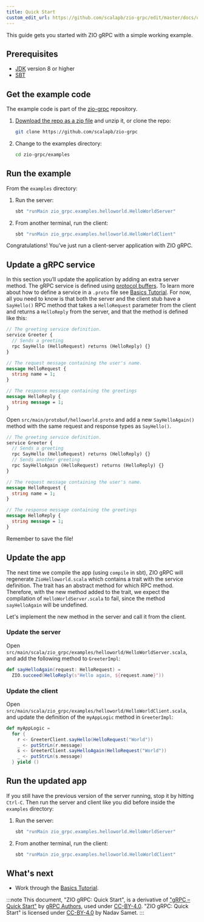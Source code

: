 ```yaml
---
title: Quick Start
custom_edit_url: https://github.com/scalapb/zio-grpc/edit/master/docs/quickstart.md
---
```


This guide gets you started with ZIO gRPC with a simple working example.

## Prerequisites

* [JDK](https://jdk.java.net) version 8 or higher
* [SBT](https://www.scala-sbt.org/)

## Get the example code

The example code is part of the [zio-grpc](https://github.com/scalapb/zio-grpc) repository.

1. [Download the repo as a zip file](https://github.com/scalapb/zio-grpc/archive/v@zioGrpcVersion@.zip) and unzip it, or clone the repo:
   ```bash
   git clone https://github.com/scalapb/zio-grpc
   ```

2. Change to the examples directory:
   ```bash
   cd zio-grpc/examples
   ```

## Run the example

From the `examples` directory:

1. Run the server:
   ```bash
   sbt "runMain zio_grpc.examples.helloworld.HelloWorldServer"
   ```

2. From another terminal, run the client:
   ```bash
   sbt "runMain zio_grpc.examples.helloworld.HelloWorldClient"
   ```

Congratulations! You’ve just run a client-server application with ZIO gRPC.

## Update a gRPC service

In this section you’ll update the application by adding an extra server method. The gRPC service is defined using [protocol buffers](https://developers.google.com/protocol-buffers). To learn more about how to define a service in a `.proto` file see [Basics Tutorial](basics.md). For now, all you need to know is that both the server and the client stub have a `SayHello()` RPC method that takes a `HelloRequest` parameter from the client and returns a `HelloReply` from the server, and that the method is defined like this:

```protobuf
// The greeting service definition.
service Greeter {
  // Sends a greeting
  rpc SayHello (HelloRequest) returns (HelloReply) {}
}

// The request message containing the user's name.
message HelloRequest {
  string name = 1;
}

// The response message containing the greetings
message HelloReply {
  string message = 1;
}
```

Open `src/main/protobuf/helloworld.proto` and add a new `SayHelloAgain()` method with the same request and response types as `SayHello()`.

```protobuf
// The greeting service definition.
service Greeter {
  // Sends a greeting
  rpc SayHello (HelloRequest) returns (HelloReply) {}
  // Sends another greeting
  rpc SayHelloAgain (HelloRequest) returns (HelloReply) {}
}

// The request message containing the user's name.
message HelloRequest {
  string name = 1;
}

// The response message containing the greetings
message HelloReply {
  string message = 1;
}
```

Remember to save the file!

## Update the app

The next time we compile the app (using `compile` in sbt), ZIO gRPC will regenerate `ZioHelloworld.scala` which contains a trait with the service definition. The trait has an abstract method for which RPC method. Therefore, with the new method added to the trait, we expect the compilation of `HelloWorldServer.scala` to fail, since the method `sayHelloAgain` will be undefined.

Let's implement the new method in the server and call it from the client.

### Update the server

Open `src/main/scala/zio_grpc/examples/helloworld/HelloWorldServer.scala`, and add the following method to `GreeterImpl`:

```scala
def sayHelloAgain(request: HelloRequest) =
  ZIO.succeed(HelloReply(s"Hello again, ${request.name}"))
```

### Update the client

Open `src/main/scala/zio_grpc/examples/helloworld/HelloWorldClient.scala`, and update the definition of the `myAppLogic` method in `GreeterImpl`:

```scala
def myAppLogic =
  for {
    r <- GreeterClient.sayHello(HelloRequest("World"))
    _ <- putStrLn(r.message)
    s <- GreeterClient.sayHelloAgain(HelloRequest("World"))
    _ <- putStrLn(s.message)
  } yield ()
```

## Run the updated app

If you still have the previous version of the server running, stop it by hitting `Ctrl-C`. Then run the server and client like you did before inside the `examples` directory:

1. Run the server:
   ```bash
   sbt "runMain zio_grpc.examples.helloworld.HelloWorldServer"
   ```

2. From another terminal, run the client:
   ```bash
   sbt "runMain zio_grpc.examples.helloworld.HelloWorldClient"
   ```

## What's next
* Work through the [Basics Tutorial](basics.md).

:::note
This document, "ZIO gRPC: Quick Start", is a derivative of ["gRPC &ndash; Quick Start"](https://grpc.io/docs/languages/java/quickstart/) by [gRPC Authors](https://grpc.io/), used under [CC-BY-4.0](https://creativecommons.org/licenses/by/4.0). "ZIO gRPC: Quick Start" is licensed under [CC-BY-4.0](https://creativecommons.org/licenses/by/4.0) by Nadav Samet.
:::
